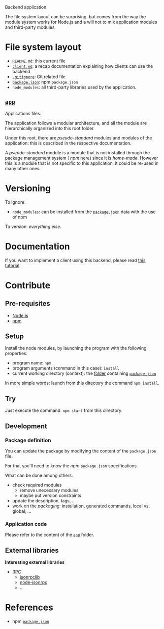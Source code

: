 Backend application.

The file system layout can be surprising, but comes from the way the module system works for Node.js and a will not to mix application modules and third-party modules.

# File system layout

* [`README.md`](./README.md): this current file
* [`client.md`](./client.md): a recap documentation explaining how clients can use the backend
* [`.gitignore`](./.gitignore): Git related file
* [`package.json`](./package.json): npm `package.json`
* `node_modules`: all third-party libraries used by the application.

## [`app`](./app)

Applications files.

The application follows a modular architecture, and all the module are hierarchically organized into this root folder.

Under this root, there are _pseudo-standard_ modules and modules of the application: this is described in the respective documentation.

A _pseudo-standard_ module is a module that is not installed through the package management system ( _npm_ here) since it is _home-made_. However this is a module that is not specific to this application, it could be re-used in many other ones.

# Versioning

To ignore:

* `node_modules`: can be installed from the [`package.json`](./package.json) data with the use of npm

To version: _everything else_.

# Documentation

If you want to implement a client using this backend, please read [this tutorial](./client.md).

# Contribute

## Pre-requisites

* [Node.js](http://nodejs.org/)
* [npm](https://npmjs.org/)

## Setup

Install the node modules, by launching the program with the following properties:

* program name: `npm`
* program arguments (command in this case): `install`
* current working directory (context): the [folder](./) containing [`package.json`](./package.json)

In more simple words: launch from this directory the command `npm install`.

## Try

Just execute the command: `npm start` from this directory.

## Development

### Package definition

You can update the package by modifying the content of the `package.json` file.

For that you'll need to know the _npm_ `package.json` specifications.

What can be done among others:

* check required modules
	* remove unecessary modules
	* maybe put version constraints
* update the description, tags, ...
* work on the _packaging_: installation, generated commands, local vs. global, ...

### Application code

Please refer to the content of the [`app`](./app) folder.

## External libraries

__Interesting external libraries__

* [RPC](https://github.com/joyent/node/wiki/modules#wiki-rpc)
	* [jsonrpclib](https://github.com/openmason/jsonrpclib)
	* [node-jsonrpc](https://github.com/andris9/node-jsonrpc)
	* ...

# References

* npm [`package.json`](https://npmjs.org/doc/json.html)
